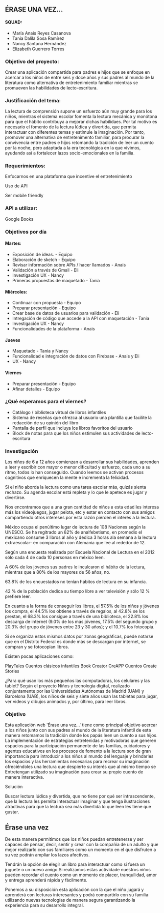 ## ÉRASE UNA VEZ...

#### SQUAD:

- María Anais Reyes Casanova
- Tania Dalila Sosa Ramírez
- Nancy Santana Hernández
- Elizabeth Guerrero Torres


### Objetivo del proyecto:
Crear una aplicación compartida para padres e hijos que se enfoque en acercar a los niños de entre seis y doce años y sus padres al mundo de la literatura como alternativa de entretenimiento familiar mientras se promueven las habilidades de lecto-escritura.

### Justificación del tema:
La lectura de comprensión supone un esfuerzo aún muy grande para los niños, mientras el sistema escolar fomenta la lectura mecánica y monótona para que el hábito contribuya a mejorar dichas habilidaes. Por tal motivo es necesario el fomento de la lectura lúdica y divertida, que permita interactuar con diferentes temas y estimule la imaginación.
Por tanto, promover una alternativa de entretenimento familiar, para procurar la convivencia entre padres e hijos retomando la tradición de leer un cuento por la noche, pero adaptada a la era tecnológica en la que vivimos, ayudando así a fortalecer lazos socio-emocionales en la familia.


### Requerimientos:
Enfocarnos en una plataforma que incentive el entretenimiento

Uso de API

Ser mobile friendly

### API a utilizar:
Google Books

### Objetivos por día

#### Martes:

- Exposición de ideas. - Equipo
- Elaboración de sketch - Equipo
- Revisar información sobre APIs / hacer llamados - Anais
- Validación a través de Gmail - Eli
- Investigación UX - Nancy
- Primeras propuestas de maquetado - Tania

#### Miércoles:

- Continuar con propuesta - Equipo
- Preparar presentación - Equipo
- Crear base de datos de usuarios para validación - Eli
- Intregación de código que accede a la API con maquetación - Tania
- Investigación UX - Nancy
- Funcionalidades de la plataforma - Anais

#### Jueves

- Maquetado - Tania y Nancy
- Funcionalidad e integración de datos con Firebase - Anais y Eli
- UX - Nancy

#### Viernes

- Preparar presentación - Equipo
- Afinar detalles - Equipo

### ¿Qué esperamos para el viernes?
- Catálogo / biblioteca virtual de libros infantiles
- Sistema de reseñas que ofrezca al usuario una plantilla que facilite la redacción de su opinión del libro
- Pantalla de perfil que incluya los libros favoritos del usuario
- Block de notas para que los niños estimulen sus actividades de lecto-escritura


### Investigación

Los niños de 6 a 12 años  comienzan a desarrollar sus habilidades, aprenden a leer y escribir  con mayor o menor dificultad y esfuerzo, cada uno a su ritmo, todos lo han conseguido. Cuando leemos se activan procesos cognitivos que enriquecen la mente e incrementa la felicidad.


Si el niño aborda la lectura como una tarea escolar más, quizás sienta rechazo. Su agenda escolar está repleta y lo que le apetece es jugar y divertirse.

Nos encontramos que a una gran cantidad de niños a esta edad les interesa más los videojuegos, jugar pelota, etc y estar en contacto con sus amigos compartiendo otros intereses por esta razón pierden el interés a la lectura.  

México ocupa el penúltimo lugar de lectura de 108 Naciones según la UNESCO. Se ha regitrado un 82% de analfebetismo, en promedio el mexicano consume 3 libros al año y dedica 3 horas ala semana a la lectura extraescolar- en comparación con Alemania que lee al rededor de 12.

Según una encuesta realizada por Escuela Nacional de Lectura en el 2012 sólo cada 4 de cada 10  personas en méxico leen.

A 60% de los jóvenes sus padres le inculcaron el hábito de la lectura, mientras que a 80% de los mayores de 56 años, no.

63.8% de los encuestados no tenían hábitos de lectura en su infancia.

42 % de la población dedica su tiempo libre a ver televisión y sólo 12 % prefiere leer.

En cuanto a la forma de conseguir los libros, el 57.5% de los niños y jóvenes los compra, el 44.5% los obtiene a través de regalos, al 42.8% se los prestan, el 68.3% los consigue a través
de una biblioteca, el 22.8% los descarga de internet (9.0% de los más jóvenes, 17.5% del
segundo grupo y 20.3% del grupo de jóvenes entre 23 y 30 años); y el 10.7% los fotocopia.

Si se organiza estos mismos datos por zonas geográficas, puede notarse que en el Distrito Federal
es donde más se descargan por internet, se compran y se fotocopian libros.


Existen pocas aplicaciones como:

PlayTales
Cuentos clásicos infantiles
Book Creator
CreAPP Cuentos Create Stories

¿Para qué usan los más pequeños las computadoras, los celulares y las tablet? Según el proyecto Niños y tecnología digital, realizado conjuntamente por las Universidades Autónomas de Madrid (UAM) y Barcelona (UAB), los niños de seis y siete años usan las tabletas para jugar, ver vídeos y dibujos animados y, por último, para leer libros.   


### Objetivo

Esta aplicación web 'Érase una vez...' tiene como principal objetivo acercar a los niños junto con sus padres al mundo de la literatura infantil de esta manera retomamos la tradición donde los papás leen un cuento a sus hijos.
La implementación de estrategias entretenidas y  motivadoras que generen espacios para la participación permanente de las familias, cuidadores y agentes educativos en los procesos de fomento a la lectura son de gran importancia para introducir a los niños al mundo del lenguaje y brindarles los espacios y las herramientas necesarias para recrear su imaginación ofreciéndoles una lectura que despierte su interés  que al mismo tiempo se Entretengan utilizado su imaginación para crear su propio cuento de manera interactiva.

Solución

Buscar lectura lúdica y divertida, que no tiene por qué ser intrascendente, que la lectura les permita interactuar imaginar y que tenga ilustraciones atractivas para que la lectura sea más divertida lo que leen les tiene que gustar.

## Érase una vez

De esta manera  permitimos que los niños puedan entretenerse y ser capaces de pensar, decir, sentir y crear con la compañía de un adulto y que mejor realizarlo con sus familiares como un momento en el que disfruten a su vez podrán ampliar los lazos afectivos.

Tendrán la opción de elegir un libro  para  interactuar como si fuera un juguete o un nuevo amigo.Si realizamos estas actividade nuestros niños pueden recordar el cuento como un momento de placer, tranquilidad, amor y entrega aprenderá rápida y fácilmente.

Ponemos a su disposición esta aplicación con la que el niño jugará y aprenderá con lecturas interesantes y podrá compartirlo con su familia utilizando nuevas tecnologías de manera segura garantizando la experiencia para su desarrollo integral.

